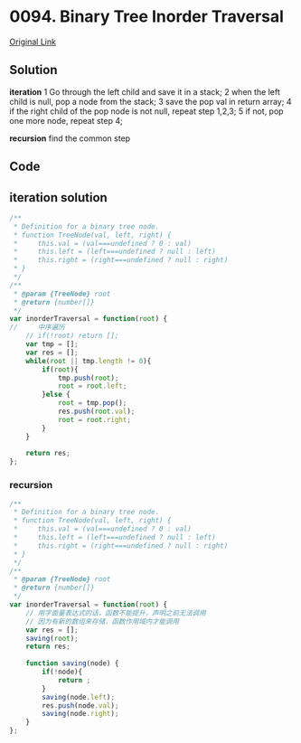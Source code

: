 # 0094. Binary Tree Inorder Traversal

[Original Link](https://leetcode.com/problems/binary-tree-inorder-traversal/)

## Solution
**iteration**
1 Go through the left child and save it in a stack;
2 when the left child is null, pop a node from the stack;
3 save the pop val in return array;
4 if the right child of the pop node is not null, repeat step 1,2,3;
5 if not, pop one more node, repeat step 4;

**recursion**
find the common step

## Code

## iteration solution
```javascript
/**
 * Definition for a binary tree node.
 * function TreeNode(val, left, right) {
 *     this.val = (val===undefined ? 0 : val)
 *     this.left = (left===undefined ? null : left)
 *     this.right = (right===undefined ? null : right)
 * }
 */
/**
 * @param {TreeNode} root
 * @return {number[]}
 */
var inorderTraversal = function(root) {
//     中序遍历
    // if(!root) return [];
    var tmp = [];
    var res = [];
    while(root || tmp.length != 0){
        if(root){
            tmp.push(root);
            root = root.left;
        }else {
            root = tmp.pop();
            res.push(root.val);
            root = root.right;
        }
    }
    
    return res;
};
```

### recursion
```javascript
/**
 * Definition for a binary tree node.
 * function TreeNode(val, left, right) {
 *     this.val = (val===undefined ? 0 : val)
 *     this.left = (left===undefined ? null : left)
 *     this.right = (right===undefined ? null : right)
 * }
 */
/**
 * @param {TreeNode} root
 * @return {number[]}
 */
var inorderTraversal = function(root) {
    // 用字面量表达式的话，函数不能提升，声明之前无法调用
    // 因为有新的数组来存储，函数作用域内才能调用
    var res = [];
    saving(root);
    return res;
    
    function saving(node) {
        if(!node){
            return ;
        }
        saving(node.left);
        res.push(node.val);
        saving(node.right);
    }
};
```